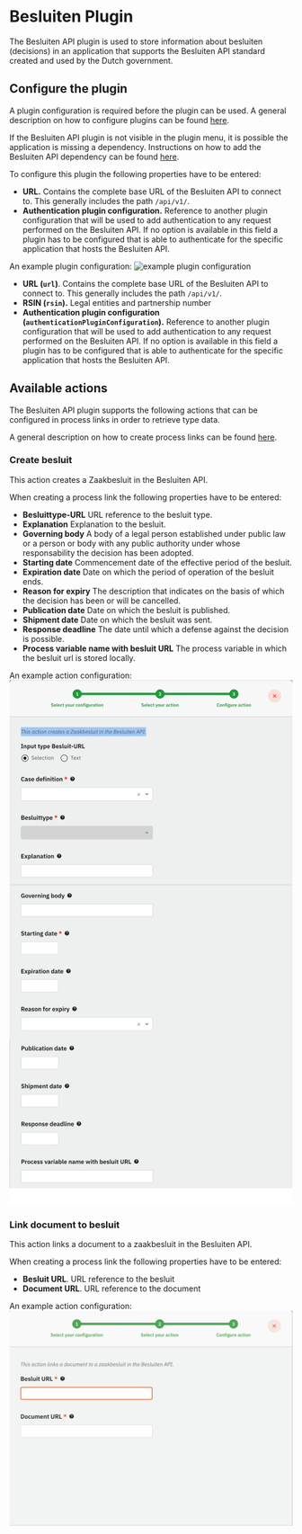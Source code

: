 # Besluiten Plugin

The Besluiten API plugin is used to store information about besluiten (decisions) in an application that supports the Besluiten API standard created and used by the Dutch government.

## Configure the plugin

A plugin configuration is required before the plugin can be used. A general description on how to configure plugins can be found [here](../../plugins/configure-plugin.md).

If the Besluiten API plugin is not visible in the plugin menu, it is possible the application is missing a dependency. Instructions on how to add the Besluiten API dependency can be found [here](../../../fundamentals/getting-started/modules/zgw/besluiten-api.md).

To configure this plugin the following properties have to be entered:

* **URL.** Contains the complete base URL of the Besluiten API to connect to. This generally includes the path `/api/v1/`.
* **Authentication plugin configuration.** Reference to another plugin configuration that will be used to add authentication to any request performed on the Besluiten API. If no option is available in this field a plugin has to be configured that is able to authenticate for the specific application that hosts the Besluiten API.

An example plugin configuration: ![example plugin configuration](../../../using-valtimo/plugin/besluiten-api/img/configure-plugin.png)

* **URL (`url`)**. Contains the complete base URL of the Besluiten API to connect to. This generally includes the path `/api/v1/`.
* **RSIN (`rsin`).** Legal entities and partnership number
* **Authentication plugin configuration (`authenticationPluginConfiguration`).** Reference to another plugin configuration that will be used to add authentication to any request performed on the Besluiten API. If no option is available in this field a plugin has to be configured that is able to authenticate for the specific application that hosts the Besluiten API.

## Available actions

The Besluiten API plugin supports the following actions that can be configured in process links in order to retrieve type data.

A general description on how to create process links can be found [here](broken-reference).

### Create besluit

This action creates a Zaakbesluit in the Besluiten API.

When creating a process link the following properties have to be entered:

* **Besluittype-URL** URL reference to the besluit type.
* **Explanation** Explanation to the besluit.
* **Governing body** A body of a legal person established under public law or a person or body with any public authority under whose responsability the decision has been adopted.
* **Starting date** Commencement date of the effective period of the besluit.
* **Expiration date** Date on which the period of operation of the besluit ends.
* **Reason for expiry** The description that indicates on the basis of which the decision has been or will be cancelled.
* **Publication date** Date on which the besluit is published.
* **Shipment date** Date on which the besluit was sent.
* **Response deadline** The date until which a defense against the decision is possible.
* **Process variable name with besluit URL** The process variable in which the besluit url is stored locally.

An example action configuration: ![Retrieve statustype](../../../using-valtimo/plugin/besluiten-api/img/create-besluit.png)

### Link document to besluit

This action links a document to a zaakbesluit in the Besluiten API.

When creating a process link the following properties have to be entered:

* **Besluit URL**. URL reference to the besluit
* **Document URL**. URL reference to the document

An example action configuration: ![Retrieve statustype](../../../using-valtimo/plugin/besluiten-api/img/link-document-to-besluit.png)
